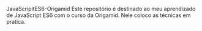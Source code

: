 JavaScripitES6-Origamid
Este repositório é destinado ao meu aprendizado de JavaScript ES6 com o curso da Origamid. Nele coloco as técnicas em pratica. 